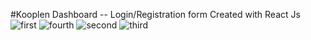 #Kooplen Dashboard -- Login/Registration form
Created with React Js![first](https://user-images.githubusercontent.com/105244751/192264661-817ea355-0ae7-492d-8ebb-6fdf38849128.jpg)
![fourth](https://user-images.githubusercontent.com/105244751/192264665-29599ac9-1b90-46de-8fa5-63c3a94b53c4.jpg)
![second](https://user-images.githubusercontent.com/105244751/192264669-6a181055-ce2f-4a85-b636-5446534d3864.jpg)
![third](https://user-images.githubusercontent.com/105244751/192264670-a97620ca-04f6-4916-a830-84501568361c.jpg)
